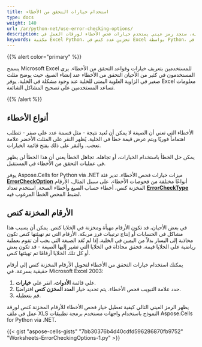 ```yaml
---
title: استخدام خيارات التحقق من الأخطاء
type: docs
weight: 140
url: /ar/python-net/use-error-checking-options/
description: في هذه المقالة، ستجد رمز عيني يستخدم خيارات فحص الأخطاء لورقات العمل في Excel على سبيل المثال، الأرقام المخزنة كنص باستخدام واجهة برمجة تطبيقات Aspose.Cells for Python via .NET.
keywords: مكتبة Excel Python، تخزين عدد كنص في Excel بواسطة Python، كيفية التعامل مع خيارات فحص الأخطاء في Excel باستخدام Python.
---
```


{{% alert color="primary" %}}

يسمح Microsoft Excel للمستخدمين بتعريف خيارات وقواعد التحقق من الأخطاء. يرى المستخدمون في كثير من الأحيان التحقق من الأخطاء عند إنشاء الصيغ، حيث يوضح مثلث صغير في الزاوية العلوية اليمنى للخلية عند وجود مشكلة في الخلية. يوفر Excel معلومات تساعد المستخدمين على تصحيح المشاكل الشائعة.

{{% /alert %}}

## **أنواع الأخطاء**

الأخطاء التي تعني أن الصيغة لا يمكن أن تُعيد نتيجة - مثل قسمة عدد على صفر - تتطلب اهتماماً فوريًا ويتم عرض قيمة خطأ في الخلية. يُظهر النقر على المثلث الأخضر علامة تعجب، والنقر على ذلك يفتح قائمة الخيارات.

يمكن حل الخطأ باستخدام الخيارات، أو تجاهله. تجاهل الخطأ يعني أن هذا الخطأ لن يظهر في عمليات التحقق من الأخطاء في المستقبل.

يوفر Aspose.Cells for Python via .NET ميزات خيارات فحص الأخطاء. تدير فئة [**ErrorCheckOption**](https://reference.aspose.com/cells/python-net/aspose.cells/errorcheckoption) أنواعًا مختلفة من فحوصات الأخطاء، على سبيل المثال، الأرقام المخزنة كنص، أخطاء حساب الصيغ وأخطاء الصحة. استخدم تعداد [**ErrorCheckType**](https://reference.aspose.com/cells/python-net/aspose.cells/errorchecktype) لضبط الفحص الخطأ المرغوب فيه.

## **الأرقام المخزنة كنص**

في بعض الأحيان، قد تكون الأرقام مهيأة ومخزنة في الخلايا كنص. يمكن أن يسبب هذا مشاكل في الحسابات أو إنتاج ترتيبات فرز مربكة. الأرقام التي تم تهيئتها كنص تكون محاذية إلى اليسار بدلاً من اليمين في الخلية. إذا لم تُعَد الصيغة التي يجب أن تقوم بعملية رياضية على الخلايا قيمة، فحقق محاذاة في الخلايا التي تشير إليها الصيغة - قد تكون بعض أو كل تلك الخلايا أرقامًا تم تهيئتها كنص.

يمكنك استخدام خيارات التحقق من الأخطاء لتحويل الأرقام المخزنة كنص إلى أرقام حقيقية بسرعة. في Microsoft Excel 2003:

1. على قائمة **الأدوات**، انقر على **خيارات**.
1. حدد علامة التبويب فحص الأخطاء. يتم تحديد خيار **العدد المخزن كنص** افتراضيًا.
1. قم بتعطيله.

يظهر الرمز العيني التالي كيفية تعطيل خيار فحص الأخطاء للأرقام المخزنة كنص لورقة عمل في ملف XLS النموذج باستخدام واجهات مستخدم برمجة تطبيقات Aspose.Cells for Python via .NET.

{{< gist "aspose-cells-gists" "7bb30376b4d40cdfd596286870fb9752" "Worksheets-ErrorCheckingOptions-1.py" >}}
